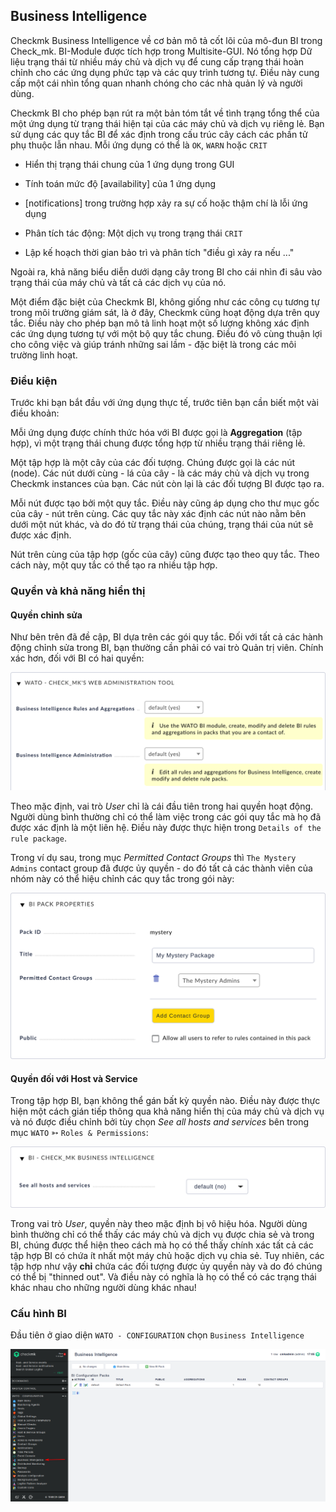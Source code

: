 ## Business Intelligence

Checkmk Business Intelligence  về cơ bản mô tả cốt lõi của mô-đun BI trong Check_mk. BI-Module được tích hợp trong Multisite-GUI. Nó tổng hợp Dữ liệu trạng thái từ nhiều máy chủ và dịch vụ để cung cấp trạng thái hoàn chỉnh cho các ứng dụng phức tạp và các quy trình tương tự. Điều này cung cấp một cái nhìn tổng quan nhanh chóng cho các nhà quản lý và người dùng.

Checkmk BI cho phép bạn rút ra một bản tóm tắt về tình trạng tổng thể của một ứng dụng từ trạng thái hiện tại của các máy chủ và dịch vụ riêng lẻ. Bạn sử dụng các quy tắc BI để xác định trong cấu trúc cây cách các phần tử phụ thuộc lẫn nhau. Mỗi ứng dụng có thể là `OK`, `WARN` hoặc `CRIT`

- Hiển thị trạng thái chung của 1 ứng dụng trong GUI

- Tính toán mức độ [availability] của 1 ứng dụng

- [notifications] trong trường hợp xảy ra sự cố hoặc thậm chí là lỗi ứng dụng

- Phân tích tác động: Một dịch vụ trong trạng thái `CRIT`

- Lập kế hoạch thời gian bảo trì và phân tích "điều gì xảy ra nếu ..."

Ngoài ra, khả năng biểu diễn dưới dạng cây trong BI cho cái nhìn đi sâu vào trạng thái của máy chủ và tất cả các dịch vụ của nó.

Một điểm đặc biệt của Checkmk BI, không giống như các công cụ tương tự trong môi trường giám sát, là ở đây, Checkmk cũng hoạt động dựa trên quy tắc. Điều này cho phép bạn mô tả linh hoạt một số lượng không xác định các ứng dụng tương tự với một bộ quy tắc chung. Điều đó vô cùng thuận lợi cho công việc và giúp tránh những sai lầm - đặc biệt là trong các môi trường linh hoạt.

### Điều kiện

Trước khi bạn bắt đầu với ứng dụng thực tế, trước tiên bạn cần biết một vài điều khoản:

Mỗi ứng dụng được chính thức hóa với BI được gọi là **Aggregation** (tập hợp), vì một trạng thái chung được tổng hợp từ nhiều trạng thái riêng lẻ.

Một tập hợp là một cây của các đối tượng. Chúng được gọi là các nút (node). Các nút dưới cùng - lá của cây - là các máy chủ và dịch vụ trong Checkmk instances của bạn. Các nút còn lại là các đối tượng BI được tạo ra.

Mỗi nút được tạo bởi một quy tắc. Điều này cũng áp dụng cho thư mục gốc của cây - nút trên cùng. Các quy tắc này xác định các nút nào nằm bên dưới một nút khác, và do đó từ trạng thái của chúng, trạng thái của nút sẽ được xác định.

Nút trên cùng của tập hợp (gốc của cây) cũng được tạo theo quy tắc. Theo cách này, một quy tắc có thể tạo ra nhiều tập hợp.

### Quyền và khả năng hiển thị

#### Quyền chỉnh sửa

Như bên trên đã đề cập, BI dựa trên các gói quy tắc. Đối với tất cả các hành động chỉnh sửa trong BI, bạn thường cần phải có vai trò Quản trị viên. Chính xác hơn, đối với BI có hai quyền:

<img src="img/244.png">

Theo mặc định, vai trò *User* chỉ là cái đầu tiên trong hai quyền hoạt động. Người dùng bình thường chỉ có thể làm việc trong các gói quy tắc mà họ đã được xác định là một liên hệ. Điều này được thực hiện trong `Details of the rule package`.

Trong ví dụ sau, trong mục *Permitted Contact Groups*  thì `The Mystery Admins` contact group đã được ủy quyền - do đó tất cả các thành viên của nhóm này có thể hiệu chỉnh các quy tắc trong gói này:

<img src="img/245.png">

#### Quyền đối với Host và Service

Trong tập hợp BI, bạn không thể gán bất kỳ quyền nào. Điều này được thực hiện một cách gián tiếp thông qua khả năng hiển thị của máy chủ và dịch vụ và nó được điều chỉnh bởi tùy chọn *See all hosts and services* bên trong mục `WATO` ➳ `Roles & Permissions`:

<img src="img/246.png">

Trong vai trò *User*, quyền này theo mặc định bị vô hiệu hóa. Người dùng bình thường chỉ có thể thấy các máy chủ và dịch vụ được chia sẻ và trong BI, chúng được thể hiện theo cách mà họ có thể thấy chính xác tất cả các tập hợp BI có chứa ít nhất một máy chủ hoặc dịch vụ chia sẻ. Tuy nhiên, các tập hợp như vậy **chỉ** chứa các đối tượng được ủy quyền này và do đó chúng có thể bị "thinned out". Và điều này có nghĩa là họ có thể có các trạng thái khác nhau cho những người dùng khác nhau!

### Cấu hình BI

Đầu tiên ở giao diện `WATO - CONFIGURATION` chọn `Business Intelligence`

<img src="img/243.png">

